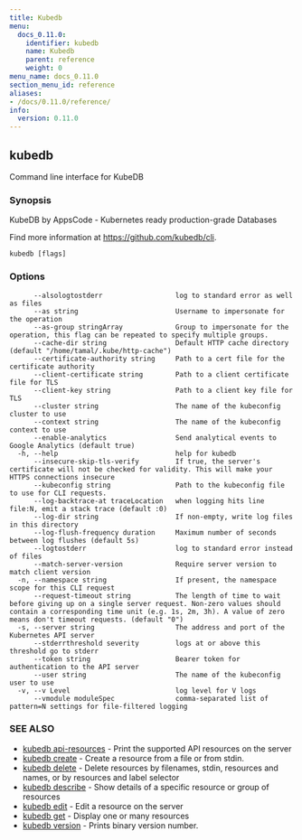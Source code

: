 ```yaml
---
title: Kubedb
menu:
  docs_0.11.0:
    identifier: kubedb
    name: Kubedb
    parent: reference
    weight: 0
menu_name: docs_0.11.0
section_menu_id: reference
aliases:
- /docs/0.11.0/reference/
info:
  version: 0.11.0
---
```


## kubedb

Command line interface for KubeDB

### Synopsis

KubeDB by AppsCode - Kubernetes ready production-grade Databases 

Find more information at https://github.com/kubedb/cli.

```
kubedb [flags]
```

### Options

```
      --alsologtostderr                  log to standard error as well as files
      --as string                        Username to impersonate for the operation
      --as-group stringArray             Group to impersonate for the operation, this flag can be repeated to specify multiple groups.
      --cache-dir string                 Default HTTP cache directory (default "/home/tamal/.kube/http-cache")
      --certificate-authority string     Path to a cert file for the certificate authority
      --client-certificate string        Path to a client certificate file for TLS
      --client-key string                Path to a client key file for TLS
      --cluster string                   The name of the kubeconfig cluster to use
      --context string                   The name of the kubeconfig context to use
      --enable-analytics                 Send analytical events to Google Analytics (default true)
  -h, --help                             help for kubedb
      --insecure-skip-tls-verify         If true, the server's certificate will not be checked for validity. This will make your HTTPS connections insecure
      --kubeconfig string                Path to the kubeconfig file to use for CLI requests.
      --log-backtrace-at traceLocation   when logging hits line file:N, emit a stack trace (default :0)
      --log-dir string                   If non-empty, write log files in this directory
      --log-flush-frequency duration     Maximum number of seconds between log flushes (default 5s)
      --logtostderr                      log to standard error instead of files
      --match-server-version             Require server version to match client version
  -n, --namespace string                 If present, the namespace scope for this CLI request
      --request-timeout string           The length of time to wait before giving up on a single server request. Non-zero values should contain a corresponding time unit (e.g. 1s, 2m, 3h). A value of zero means don't timeout requests. (default "0")
  -s, --server string                    The address and port of the Kubernetes API server
      --stderrthreshold severity         logs at or above this threshold go to stderr
      --token string                     Bearer token for authentication to the API server
      --user string                      The name of the kubeconfig user to use
  -v, --v Level                          log level for V logs
      --vmodule moduleSpec               comma-separated list of pattern=N settings for file-filtered logging
```

### SEE ALSO

* [kubedb api-resources](/docs/0.11.0/reference/kubedb_api-resources)	 - Print the supported API resources on the server
* [kubedb create](/docs/0.11.0/reference/kubedb_create)	 - Create a resource from a file or from stdin.
* [kubedb delete](/docs/0.11.0/reference/kubedb_delete)	 - Delete resources by filenames, stdin, resources and names, or by resources and label selector
* [kubedb describe](/docs/0.11.0/reference/kubedb_describe)	 - Show details of a specific resource or group of resources
* [kubedb edit](/docs/0.11.0/reference/kubedb_edit)	 - Edit a resource on the server
* [kubedb get](/docs/0.11.0/reference/kubedb_get)	 - Display one or many resources
* [kubedb version](/docs/0.11.0/reference/kubedb_version)	 - Prints binary version number.


